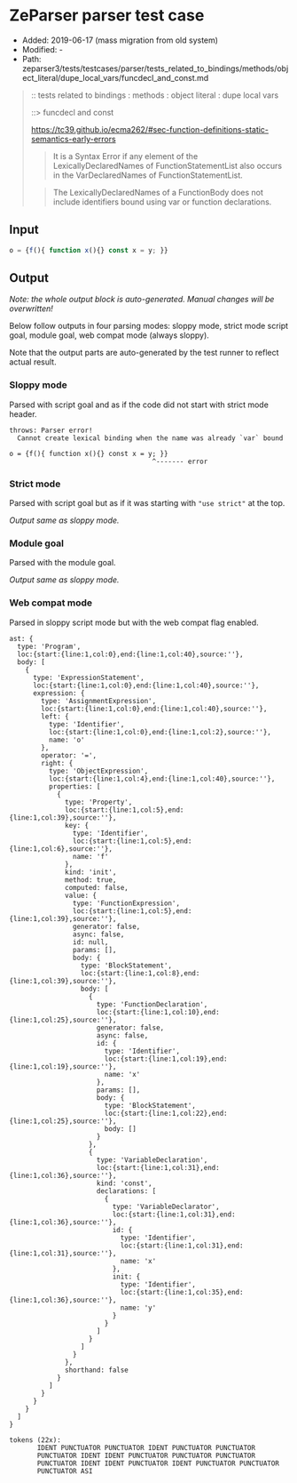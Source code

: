 # ZeParser parser test case

- Added: 2019-06-17 (mass migration from old system)
- Modified: -
- Path: zeparser3/tests/testcases/parser/tests_related_to_bindings/methods/object_literal/dupe_local_vars/funcdecl_and_const.md

> :: tests related to bindings : methods : object literal : dupe local vars
>
> ::> funcdecl and const
> 
> https://tc39.github.io/ecma262/#sec-function-definitions-static-semantics-early-errors
> 
> > It is a Syntax Error if any element of the LexicallyDeclaredNames of FunctionStatementList also occurs in the VarDeclaredNames of FunctionStatementList.
> 
> > The LexicallyDeclaredNames of a FunctionBody does not include identifiers bound using var or function declarations.

## Input

`````js
o = {f(){ function x(){} const x = y; }}
`````

## Output

_Note: the whole output block is auto-generated. Manual changes will be overwritten!_

Below follow outputs in four parsing modes: sloppy mode, strict mode script goal, module goal, web compat mode (always sloppy).

Note that the output parts are auto-generated by the test runner to reflect actual result.

### Sloppy mode

Parsed with script goal and as if the code did not start with strict mode header.

`````
throws: Parser error!
  Cannot create lexical binding when the name was already `var` bound

o = {f(){ function x(){} const x = y; }}
                                    ^------- error
`````

### Strict mode

Parsed with script goal but as if it was starting with `"use strict"` at the top.

_Output same as sloppy mode._

### Module goal

Parsed with the module goal.

_Output same as sloppy mode._

### Web compat mode

Parsed in sloppy script mode but with the web compat flag enabled.

`````
ast: {
  type: 'Program',
  loc:{start:{line:1,col:0},end:{line:1,col:40},source:''},
  body: [
    {
      type: 'ExpressionStatement',
      loc:{start:{line:1,col:0},end:{line:1,col:40},source:''},
      expression: {
        type: 'AssignmentExpression',
        loc:{start:{line:1,col:0},end:{line:1,col:40},source:''},
        left: {
          type: 'Identifier',
          loc:{start:{line:1,col:0},end:{line:1,col:2},source:''},
          name: 'o'
        },
        operator: '=',
        right: {
          type: 'ObjectExpression',
          loc:{start:{line:1,col:4},end:{line:1,col:40},source:''},
          properties: [
            {
              type: 'Property',
              loc:{start:{line:1,col:5},end:{line:1,col:39},source:''},
              key: {
                type: 'Identifier',
                loc:{start:{line:1,col:5},end:{line:1,col:6},source:''},
                name: 'f'
              },
              kind: 'init',
              method: true,
              computed: false,
              value: {
                type: 'FunctionExpression',
                loc:{start:{line:1,col:5},end:{line:1,col:39},source:''},
                generator: false,
                async: false,
                id: null,
                params: [],
                body: {
                  type: 'BlockStatement',
                  loc:{start:{line:1,col:8},end:{line:1,col:39},source:''},
                  body: [
                    {
                      type: 'FunctionDeclaration',
                      loc:{start:{line:1,col:10},end:{line:1,col:25},source:''},
                      generator: false,
                      async: false,
                      id: {
                        type: 'Identifier',
                        loc:{start:{line:1,col:19},end:{line:1,col:19},source:''},
                        name: 'x'
                      },
                      params: [],
                      body: {
                        type: 'BlockStatement',
                        loc:{start:{line:1,col:22},end:{line:1,col:25},source:''},
                        body: []
                      }
                    },
                    {
                      type: 'VariableDeclaration',
                      loc:{start:{line:1,col:31},end:{line:1,col:36},source:''},
                      kind: 'const',
                      declarations: [
                        {
                          type: 'VariableDeclarator',
                          loc:{start:{line:1,col:31},end:{line:1,col:36},source:''},
                          id: {
                            type: 'Identifier',
                            loc:{start:{line:1,col:31},end:{line:1,col:31},source:''},
                            name: 'x'
                          },
                          init: {
                            type: 'Identifier',
                            loc:{start:{line:1,col:35},end:{line:1,col:36},source:''},
                            name: 'y'
                          }
                        }
                      ]
                    }
                  ]
                }
              },
              shorthand: false
            }
          ]
        }
      }
    }
  ]
}

tokens (22x):
       IDENT PUNCTUATOR PUNCTUATOR IDENT PUNCTUATOR PUNCTUATOR
       PUNCTUATOR IDENT IDENT PUNCTUATOR PUNCTUATOR PUNCTUATOR
       PUNCTUATOR IDENT IDENT PUNCTUATOR IDENT PUNCTUATOR PUNCTUATOR
       PUNCTUATOR ASI
`````

